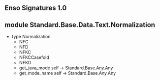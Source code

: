## Enso Signatures 1.0
## module Standard.Base.Data.Text.Normalization
- type Normalization
    - NFC
    - NFD
    - NFKC
    - NFKCCasefold
    - NFKD
    - get_java_mode self -> Standard.Base.Any.Any
    - get_mode_name self -> Standard.Base.Any.Any
